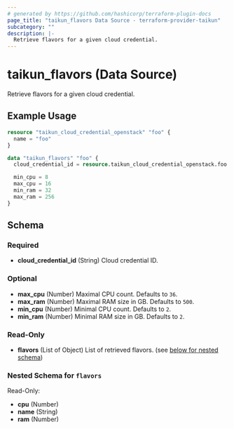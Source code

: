 ```yaml
---
# generated by https://github.com/hashicorp/terraform-plugin-docs
page_title: "taikun_flavors Data Source - terraform-provider-taikun"
subcategory: ""
description: |-
  Retrieve flavors for a given cloud credential.
---
```


# taikun_flavors (Data Source)

Retrieve flavors for a given cloud credential.

## Example Usage

```terraform
resource "taikun_cloud_credential_openstack" "foo" {
  name = "foo"
}

data "taikun_flavors" "foo" {
  cloud_credential_id = resource.taikun_cloud_credential_openstack.foo.id

  min_cpu = 8
  max_cpu = 16
  min_ram = 32
  max_ram = 256
}
```

<!-- schema generated by tfplugindocs -->
## Schema

### Required

- **cloud_credential_id** (String) Cloud credential ID.

### Optional

- **max_cpu** (Number) Maximal CPU count. Defaults to `36`.
- **max_ram** (Number) Maximal RAM size in GB. Defaults to `500`.
- **min_cpu** (Number) Minimal CPU count. Defaults to `2`.
- **min_ram** (Number) Minimal RAM size in GB. Defaults to `2`.

### Read-Only

- **flavors** (List of Object) List of retrieved flavors. (see [below for nested schema](#nestedatt--flavors))

<a id="nestedatt--flavors"></a>
### Nested Schema for `flavors`

Read-Only:

- **cpu** (Number)
- **name** (String)
- **ram** (Number)


